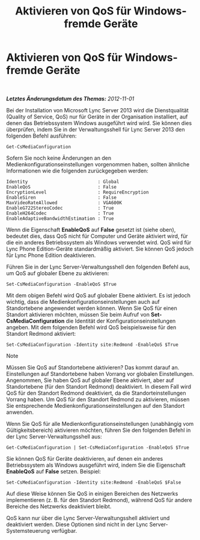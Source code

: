 ﻿---
title: Aktivieren von QoS für Windows-fremde Geräte
TOCTitle: Aktivieren von QoS für Windows-fremde Geräte
ms:assetid: 26f793df-aef8-4028-9e3b-6c2c37ea61b9
ms:mtpsurl: https://technet.microsoft.com/de-de/library/JJ204750(v=OCS.15)
ms:contentKeyID: 49293478
ms.date: 05/19/2016
mtps_version: v=OCS.15
ms.translationtype: HT
---

# Aktivieren von QoS für Windows-fremde Geräte

 

_**Letztes Änderungsdatum des Themas:** 2012-11-01_

Bei der Installation von Microsoft Lync Server 2013 wird die Dienstqualität (Quality of Service, QoS) nur für Geräte in der Organisation installiert, auf denen das Betriebssystem Windows ausgeführt wird wird. Sie können dies überprüfen, indem Sie in der Verwaltungsshell für Lync Server 2013 den folgenden Befehl ausführen:

    Get-CsMediaConfiguration

Sofern Sie noch keine Änderungen an den Medienkonfigurationseinstellungen vorgenommen haben, sollten ähnliche Informationen wie die folgenden zurückgegeben werden:

    Identity                          : Global
    EnableQoS                         : False
    EncryptionLevel                   : RequireEncryption
    EnableSiren                       : False
    MaxVideoRateAllowed               : VGA600K
    EnableG722StereoCodec             : True
    EnableH264Codec                   : True
    EnableAdaptiveBandwidthEstimation : True

Wenn die Eigenschaft **EnableQoS** auf **False** gesetzt ist (siehe oben), bedeutet dies, dass QoS nicht für Computer und Geräte aktiviert wird, für die ein anderes Betriebssystem als Windows verwendet wird. QoS wird für Lync Phone Edition-Geräte standardmäßig aktiviert. Sie können QoS jedoch für Lync Phone Edition deaktivieren.

Führen Sie in der Lync Server-Verwaltungsshell den folgenden Befehl aus, um QoS auf globaler Ebene zu aktivieren:

    Set-CsMediaConfiguration -EnableQoS $True

Mit dem obigen Befehl wird QoS auf globaler Ebene aktiviert. Es ist jedoch wichtig, dass die Medienkonfigurationseinstellungen auch auf Standortebene angewendet werden können. Wenn Sie QoS für einen Standort aktivieren möchten, müssen Sie beim Aufruf von **Set-CsMediaConfiguration** die Identität der Konfigurationseinstellungen angeben. Mit dem folgenden Befehl wird QoS beispielsweise für den Standort Redmond aktiviert:

    Set-CsMediaConfiguration -Identity site:Redmond -EnableQoS $True


> [!NOTE]
> Müssen Sie QoS auf Standortebene aktivieren? Das kommt darauf an. Einstellungen auf Standortebene haben Vorrang vor globalen Einstellungen. Angenommen, Sie haben QoS auf globaler Ebene aktiviert, aber auf Standortebene (für den Standort Redmond) deaktiviert. In diesem Fall wird QoS für den Standort Redmond deaktiviert, da die Standorteinstellungen Vorrang haben. Um QoS für den Standort Redmond zu aktivieren, müssen Sie entsprechende Medienkonfigurationseinstellungen auf den Standort anwenden.



Wenn Sie QoS für alle Medienkonfigurationseinstellungen (unabhängig vom Gültigkeitsbereich) aktivieren möchten, führen Sie den folgenden Befehl in der Lync Server-Verwaltungsshell aus:

    Get-CsMediaConfiguration | Set-CsMediaConfiguration -EnableQoS $True

Sie können QoS für Geräte deaktivieren, auf denen ein anderes Betriebssystem als Windows ausgeführt wird, indem Sie die Eigenschaft **EnableQoS** auf **False** setzen. Beispiel:

    Set-CsMediaConfiguration -Identity site:Redmond -EnableQoS $False

Auf diese Weise können Sie QoS in einigen Bereichen des Netzwerks implementieren (z. B. für den Standort Redmond), während QoS für andere Bereiche des Netzwerks deaktiviert bleibt.

QoS kann nur über die Lync Server-Verwaltungsshell aktiviert und deaktiviert werden. Diese Optionen sind nicht in der Lync Server-Systemsteuerung verfügbar.


